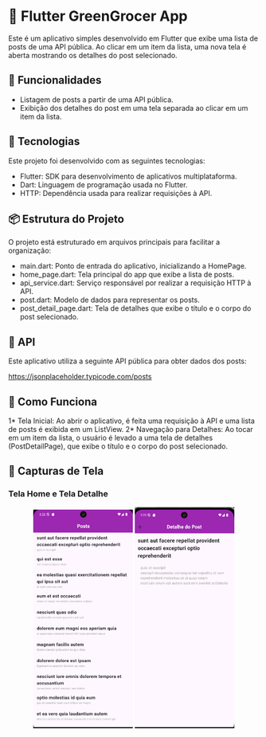 # 🛒 Flutter GreenGrocer App
Este é um aplicativo simples desenvolvido em Flutter que exibe uma lista de posts de uma API pública. Ao clicar em um item da lista, uma nova tela é aberta mostrando os detalhes do post selecionado.
## 📱 Funcionalidades
* Listagem de posts a partir de uma API pública.
* Exibição dos detalhes do post em uma tela separada ao clicar em um item da lista.
## 🚀 Tecnologias
Este projeto foi desenvolvido com as seguintes tecnologias:

* Flutter: SDK para desenvolvimento de aplicativos multiplataforma.
* Dart: Linguagem de programação usada no Flutter.
* HTTP: Dependência usada para realizar requisições à API.

##  📦 Estrutura do Projeto
O projeto está estruturado em arquivos principais para facilitar a organização:

* main.dart: Ponto de entrada do aplicativo, inicializando a HomePage.
* home_page.dart: Tela principal do app que exibe a lista de posts.
* api_service.dart: Serviço responsável por realizar a requisição HTTP à API.
* post.dart: Modelo de dados para representar os posts.
* post_detail_page.dart: Tela de detalhes que exibe o título e o corpo do post selecionado.

## 📡 API
Este aplicativo utiliza a seguinte API pública para obter dados dos posts:

<a href="https://jsonplaceholder.typicode.com/posts">https://jsonplaceholder.typicode.com/posts</a>

##  📲 Como Funciona
1* Tela Inicial: Ao abrir o aplicativo, é feita uma requisição à API e uma lista de posts é exibida em um ListView.
2* Navegação para Detalhes: Ao tocar em um item da lista, o usuário é levado a uma tela de detalhes (PostDetailPage), que exibe o título e o corpo do post selecionado.

## 📸 Capturas de Tela

### Tela Home e Tela Detalhe

<p align="center">
  <img src="./screenshot/tela_home.png" alt="Tela da Home" width="200" />
  <img src="./screenshot/tela_detalhe.png" alt="Tela de Detalhe" width="200" />
</p>



